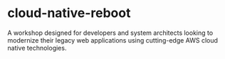 # cloud-native-reboot
A workshop designed for developers and system architects looking to modernize their legacy web applications using cutting-edge AWS cloud native technologies.
